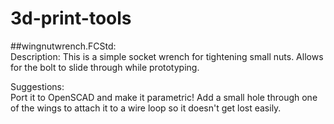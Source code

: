 # 3d-print-tools

##wingnutwrench.FCStd:  
Description:
This is a simple socket wrench for tightening small nuts.  Allows for the bolt to slide through while prototyping.  
  
Suggestions:  
Port it to OpenSCAD and make it parametric!
Add a small hole through one of the wings to attach it to a wire loop so it doesn't get lost easily.
